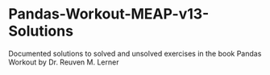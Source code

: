 # Pandas-Workout-MEAP-v13-Solutions
Documented solutions to solved and unsolved exercises in the book Pandas Workout by Dr. Reuven M. Lerner
